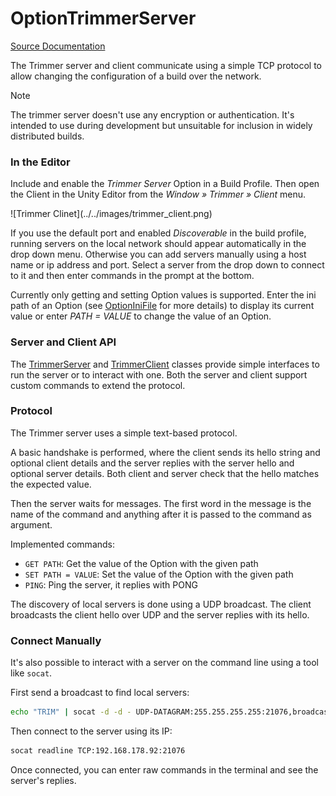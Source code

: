 # OptionTrimmerServer

[Source Documentation](xref:sttz.Trimmer.Options.OptionTrimmerServer)

The Trimmer server and client communicate using a simple TCP protocol to allow changing the configuration of a build over the network.

> [!NOTE]
> The trimmer server doesn't use any encryption or authentication. It's intended to use
> during development but unsuitable for inclusion in widely distributed builds.

### In the Editor

Include and enable the *Trimmer Server* Option in a Build Profile. Then open the Client in the Unity Editor from the *Window » Trimmer » Client* menu.

<span class="screenshots">
![Trimmer Clinet](../../images/trimmer_client.png)
</span>

If you use the default port and enabled *Discoverable* in the build profile, running servers on the local network should appear automatically in the drop down menu. Otherwise you can add servers manually using a host name or ip address and port. Select a server from the drop down to connect to it and then enter commands in the prompt at the bottom.

Currently only getting and setting Option values is supported. Enter the ini path of an Option (see [OptionIniFile](ini_file.md) for more details) to display its current value or enter *PATH = VALUE* to change the value of an Option.

### Server and Client API

The [TrimmerServer](xref:sttz.Trimmer.Options.TrimmerServer) and [TrimmerClient](xref:sttz.Trimmer.Options.TrimmerServer) classes provide simple interfaces to run the server or to interact with one. Both the server and client support custom commands to extend the protocol.

### Protocol

The Trimmer server uses a simple text-based protocol.

A basic handshake is performed, where the client sends its hello string and optional client details and the server replies with the server hello and optional server details. Both client and server check that the hello matches the expected value.

Then the server waits for messages. The first word in the message is the name of the command and anything after it is passed to the command as argument.

Implemented commands:
* `GET PATH`: Get the value of the Option with the given path
* `SET PATH = VALUE`: Set the value of the Option with the given path
* `PING`: Ping the server, it replies with PONG

The discovery of local servers is done using a UDP broadcast. The client broadcasts the client hello over UDP and the server replies with its hello.

### Connect Manually

It's also possible to interact with a server on the command line using a tool like `socat`.

First send a broadcast to find local servers:

```sh
echo "TRIM" | socat -d -d - UDP-DATAGRAM:255.255.255.255:21076,broadcast
````

Then connect to the server using its IP:

```sh
socat readline TCP:192.168.178.92:21076
```

Once connected, you can enter raw commands in the terminal and see the server's replies.